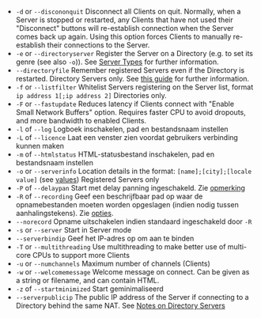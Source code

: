 - `-d`  or `--discononquit`   Disconnect all Clients on quit. Normally, when a Server is stopped or restarted, any Clients that have not used their "Disconnect" buttons will re-establish connection when the Server comes back up again. Using this option forces Clients to manually re-establish their connections to the Server.  
- `-e`  or `--directoryserver`  Register the Server on a Directory (e.g. to set its genre (see also `-o`)). See [Server Types](#server-types) for further information.
- `--directoryfile` Remember registered Servers even if the Directory is restarted. Directory Servers only. See [this guide](Custom-Directories) for further information. 
- `-f`  or `--listfilter`     Whitelist Servers registering on the Server list, format `ip address 1[;ip address 2]` Directories only. 
-  `-F`  or `--fastupdate`     Reduces latency if Clients connect with "Enable Small Network Buffers" option. Requires faster CPU to avoid dropouts, and more bandwidth to enabled Clients.
-  `-l`  of `--log`            Logboek inschakelen, pad en bestandsnaam instellen                                                                    
- `-L`  of `--licence`        Laat een venster zien voordat gebruikers verbinding kunnen maken
- `-m`  of `--htmlstatus`     HTML-statusbestand inschakelen, pad en bestandsnaam instellen
- `-o`  or `--serverinfo`     Location details in the format:  `[name];[city];[locale value]` (see [values](https://doc.qt.io/qt-5/qlocale.html#Country-enum)) Registered Servers only
- `-P`  of `--delaypan`       Start met delay panning ingeschakeld. Zie [opmerking](#delay-panning)
- `-R`  of `--recording`      Geef een beschrijfbaar pad op waar de opnamebestanden moeten worden opgeslagen (indien nodig tussen aanhalingstekens).  Zie [opties](#opties).  
- `--norecord`       Opname uitschakelen indien standaard ingeschakeld door `-R`                                                 
- `-s` or `--server` Start in Server mode
- `--serverbindip`  Geef het IP-adres op om aan te binden              
-  `-T` or `--multithreading`  Use multithreading to make better use of multi-core CPUs to support more Clients
-  `-u` or `--numchannels`   Maximum number of channels (Clients)
-  `-w` or `--welcomemessage`  Welcome message on connect. Can be given as a string or filename, and can contain HTML.
-  `-z` of `--startminimized`  Start geminimaliseerd
-  `--serverpublicip`  The public IP address of the Server if connecting to a Directory behind the same NAT. See [Notes on Directory Servers](Running-a-Server#points-to-note-about-directories)
